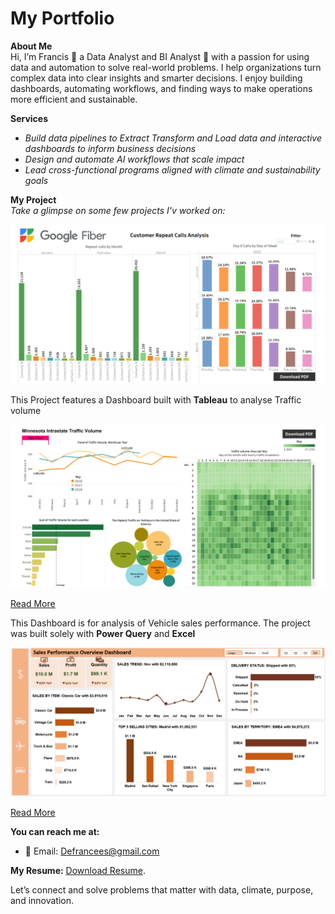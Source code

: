 # My Portfolio
**About Me**  
Hi, I’m Francis 🙋 a Data Analyst and BI Analyst 🤖 with a passion for using data and automation to solve real-world problems.
I help organizations turn complex data into clear insights and smarter decisions. I enjoy building dashboards, automating workflows, and finding ways to make operations more efficient and sustainable.

**Services**  
- *Build data pipelines to Extract Transform and Load data and interactive dashboards to inform business decisions* 
- *Design and automate AI workflows that scale impact*  
- *Lead cross-functional programs aligned with climate and sustainability goals*

**My Project**  
*Take a glimpse on some few projects I'v worked on:*

![Fiber_Caller](Dashboard_1.png)

This Project features a Dashboard built with **Tableau** to analyse Traffic volume

![Traffic Volume](Traffic_Dashboard1.png)

[Read More](https://github.com/Partron1/Tableau_Hands-on_Project)

This Dashboard is for analysis of Vehicle sales performance. The project was built solely with **Power Query** and **Excel**

![Sales Dashboard](Sales_Dashboard.png)

[Read More](https://github.com/Partron1/Sales_performance)

**You can reach me at:**
- 📧 Email: [Defrancees@gmail.com](mailto:Defrancees@gmail.com) 

**My Resume:** [Download Resume](assets/Resume.pdf).
   

Let’s connect and solve problems that matter with data, climate, purpose, and innovation.
